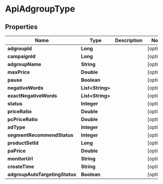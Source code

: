 

# ApiAdgroupType


## Properties

Name | Type | Description | Notes
------------ | ------------- | ------------- | -------------
**adgroupId** | **Long** |  |  [optional]
**campaignId** | **Long** |  |  [optional]
**adgroupName** | **String** |  |  [optional]
**maxPrice** | **Double** |  |  [optional]
**pause** | **Boolean** |  |  [optional]
**negativeWords** | **List&lt;String&gt;** |  |  [optional]
**exactNegativeWords** | **List&lt;String&gt;** |  |  [optional]
**status** | **Integer** |  |  [optional]
**priceRatio** | **Double** |  |  [optional]
**pcPriceRatio** | **Double** |  |  [optional]
**adType** | **Integer** |  |  [optional]
**segmentRecommendStatus** | **Integer** |  |  [optional]
**productSetId** | **Long** |  |  [optional]
**paPrice** | **Double** |  |  [optional]
**monitorUrl** | **String** |  |  [optional]
**createTime** | **String** |  |  [optional]
**adgroupAutoTargetingStatus** | **Boolean** |  |  [optional]



